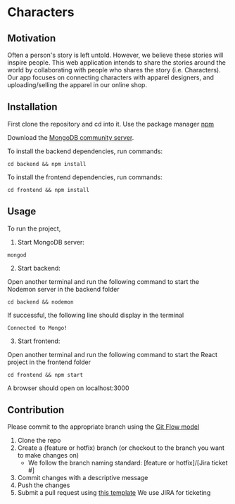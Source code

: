# Characters
## Motivation
Often a person's story is left untold. However, we believe these stories will inspire people. This web application intends to share the stories around the world by collaborating with people who shares the story (i.e. Characters). Our app focuses on connecting characters with apparel designers, and uploading/selling the apparel in our online shop.
## Installation
First clone the repository and cd into it.
Use the package manager [npm](https://docs.npmjs.com/downloading-and-installing-node-js-and-npm) 

Download the [MongoDB community server](https://www.mongodb.com/try/download/community).

To install the backend dependencies, run commands:
```
cd backend && npm install
```
To install the frontend dependencies, run commands:
```
cd frontend && npm install
```
## Usage
To run the project,

1. Start MongoDB server:
```
mongod
```
2. Start backend:

Open another terminal and run the following command to start the Nodemon server in the backend folder
```
cd backend && nodemon
```
If successful, the following line should display in the terminal
```
Connected to Mongo!
```
3. Start frontend:

Open another terminal and run the following command to start the React project in the frontend folder
```
cd frontend && npm start
```
A browser should open on localhost:3000
## Contribution
Please commit to the appropriate branch using the [Git Flow model](https://www.atlassian.com/git/tutorials/comparing-workflows/gitflow-workflow)
1. Clone the repo
2. Create a (feature or hotfix) branch (or checkout to the branch you want to make changes on)
    - We follow the branch naming standard: [feature or hotfix]/[Jira ticket #]
3. Commit changes with a descriptive message
4. Push the changes
5. Submit a pull request using [this template](https://gist.github.com/jcserv/33f19818fde83c18e755b1c138eeac49)
We use JIRA for ticketing